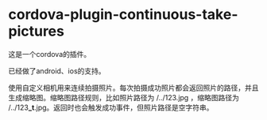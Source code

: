 # cordova-plugin-continuous-take-pictures

这是一个cordova的插件。

已经做了android、ios的支持。

使用自定义相机用来连续拍摄照片。每次拍摄成功照片都会返回照片的路径，并且生成缩略图。缩略图路径规则，比如照片路径为 /../123.jpg ，缩略图路径为 /../123<b>_t</b>.jpg。返回时也会触发成功事件，但照片路径是空字符串。

